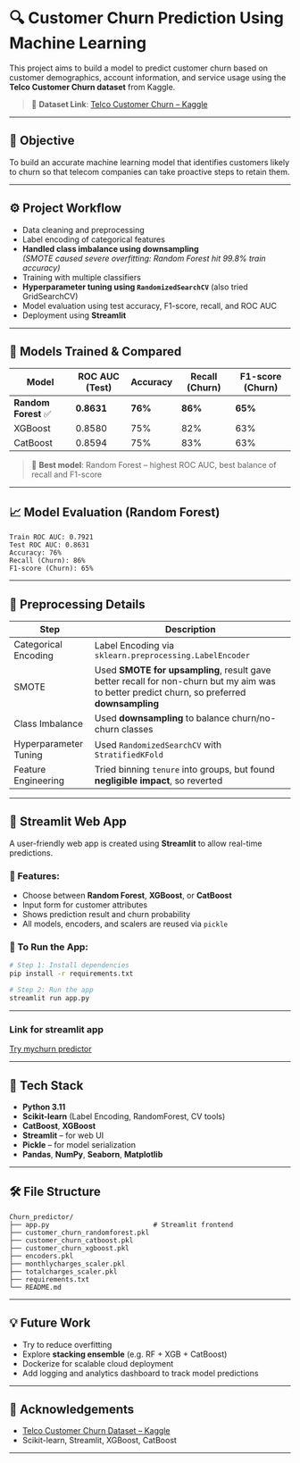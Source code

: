 
# 🔍 Customer Churn Prediction Using Machine Learning

This project aims to build a model to predict customer churn based on customer demographics, account information, and service usage using the **Telco Customer Churn dataset** from Kaggle.

> 📂 **Dataset Link**: [Telco Customer Churn – Kaggle](https://www.kaggle.com/datasets/blastchar/telco-customer-churn)

---

## 📌 Objective

To build an accurate machine learning model that identifies customers likely to churn so that telecom companies can take proactive steps to retain them.

---

## ⚙️ Project Workflow

- Data cleaning and preprocessing
- Label encoding of categorical features
- **Handled class imbalance using downsampling**  
  _(SMOTE caused severe overfitting: Random Forest hit 99.8% train accuracy)_
- Training with multiple classifiers
- **Hyperparameter tuning using `RandomizedSearchCV`** (also tried GridSearchCV)
- Model evaluation using test accuracy, F1-score, recall, and ROC AUC
- Deployment using **Streamlit**

---

## 🧠 Models Trained & Compared

| Model         | ROC AUC (Test) | Accuracy | Recall (Churn) | F1-score (Churn) |
| ------------- | ------------- | -------- | -------------- | ---------------- |
| **Random Forest** ✅ | **0.8631** | **76%**   | **86%**         | **65%**           |
| XGBoost       | 0.8580        | 75%      | 82%             | 63%              |
| CatBoost      | 0.8594        | 75%      | 83%             | 63%              |

> 🔎 **Best model**: Random Forest – highest ROC AUC, best balance of recall and F1-score

---

## 📈 Model Evaluation (Random Forest)

```
Train ROC AUC: 0.7921
Test ROC AUC: 0.8631
Accuracy: 76%
Recall (Churn): 86%
F1-score (Churn): 65%
```

---

## 🧪 Preprocessing Details

| Step                | Description |
|--------------------|-------------|
| Categorical Encoding | Label Encoding via `sklearn.preprocessing.LabelEncoder` |
| SMOTE   | Used **SMOTE for upsampling**, result gave better recall for non-churn but my aim was to better predict churn, so preferred **downsampling** |
| Class Imbalance     | Used **downsampling** to balance churn/no-churn classes |
| Hyperparameter Tuning | Used `RandomizedSearchCV` with `StratifiedKFold` |
| Feature Engineering | Tried binning `tenure` into groups, but found **negligible impact**, so reverted |

---

## 🚀 Streamlit Web App

A user-friendly web app is created using **Streamlit** to allow real-time predictions.

### 🔧 Features:
- Choose between **Random Forest**, **XGBoost**, or **CatBoost**
- Input form for customer attributes
- Shows prediction result and churn probability
- All models, encoders, and scalers are reused via `pickle`

### 📎 To Run the App:

```bash
# Step 1: Install dependencies
pip install -r requirements.txt

# Step 2: Run the app
streamlit run app.py
```

---
### Link for streamlit app 

[Try mychurn predictor](https://mychurn.streamlit.app/)

---

## 🧰 Tech Stack

- **Python 3.11**
- **Scikit-learn** (Label Encoding, RandomForest, CV tools)
- **CatBoost**, **XGBoost**
- **Streamlit** – for web UI
- **Pickle** – for model serialization
- **Pandas**, **NumPy**, **Seaborn**, **Matplotlib**

---

## 🛠 File Structure

```
Churn_predictor/
├── app.py                          # Streamlit frontend
├── customer_churn_randomforest.pkl
├── customer_churn_catboost.pkl
├── customer_churn_xgboost.pkl
├── encoders.pkl
├── monthlycharges_scaler.pkl
├── totalcharges_scaler.pkl
├── requirements.txt
└── README.md
```

---

## 💡 Future Work

- Try to reduce overfitting
- Explore **stacking ensemble** (e.g. RF + XGB + CatBoost)
- Dockerize for scalable cloud deployment
- Add logging and analytics dashboard to track model predictions

---

## 🙌 Acknowledgements

- [Telco Customer Churn Dataset – Kaggle](https://www.kaggle.com/datasets/blastchar/telco-customer-churn)
- Scikit-learn, Streamlit, XGBoost, CatBoost

---

